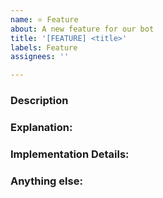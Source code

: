 ```yaml
---
name: ⭐ Feature
about: A new feature for our bot
title: '[FEATURE] <title>'
labels: Feature
assignees: ''

---
```


<!--
Note: Please search to see if an issue already exists for the bug you encountered.
-->

### Description
<!-- A concise description of what you want to implement. -->

### Explanation:
<!-- A concise explanation of why this would be a good feature. -->

### Implementation Details:
<!--
Example: steps to implement the desired behavior
1. In this environment...
1. With this config...
1. Run '...'
1. See error...
-->

### Anything else:
<!--
Links? References? Anything that will give us more context about the issue that you are encountering!
-->

